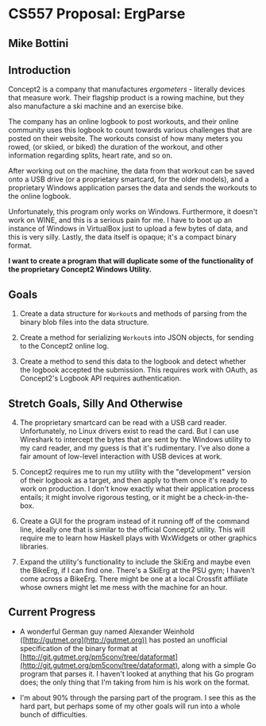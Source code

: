 # CS557 Proposal: ErgParse

## Mike Bottini

## Introduction

Concept2 is a company that manufactures *ergometers* - literally devices
that measure work. Their flagship product is a rowing machine, but they
also manufacture a ski machine and an exercise bike.

The company has an online logbook to post workouts, and their online community
uses this logbook to count towards various challenges that are posted on their
website. The workouts consist of how many meters you rowed, (or skiied, or
biked) the duration of the workout, and other information regarding splits,
heart rate, and so on.

After working out on the machine, the data from that workout can be saved onto
a USB drive (or a proprietary smartcard, for the older models), and a
proprietary Windows application parses the data and sends the workouts to the
online logbook.

Unfortunately, this program only works on Windows. Furthermore, it doesn't work
on WINE, and this is a serious pain for me. I have to boot up an instance of
Windows in VirtualBox just to upload a few bytes of data, and this is very
silly. Lastly, the data itself is opaque; it's a compact binary format.

**I want to create a program that will duplicate some of the functionality of
the proprietary Concept2 Windows Utility.**

## Goals

1. Create a data structure for `Workout`s and methods of parsing from the binary
blob files into the data structure.

2. Create a method for serializing `Workout`s into JSON objects, for sending
to the Concept2 online log.

3. Create a method to send this data to the logbook and detect whether the
logbook accepted the submission. This requires work with OAuth, as
Concept2's Logbook API requires authentication.

## Stretch Goals, Silly And Otherwise

4. The proprietary smartcard can be read with a USB card reader.
Unfortunately, no Linux drivers exist to read the card. But I can use
Wireshark to intercept the bytes that are sent by the Windows utility to my
card reader, and my guess is that it's rudimentary. I've also done a fair
amount of low-level interaction with USB devices at work.

5. Concept2 requires me to run my utility with the "development" version of
their logbook as a target, and then apply to them once it's ready to work on
production.  I don't know exactly what their application process entails; it
might involve rigorous testing, or it might be a check-in-the-box.

6. Create a GUI for the program instead of it running off of the command line,
ideally one that is similar to the official Concept2 utility. This will require
me to learn how Haskell plays with WxWidgets or other graphics libraries.

7. Expand the utility's functionality to include the SkiErg and maybe even the
BikeErg, if I can find one. There's a SkiErg at the PSU gym; I haven't come
across a BikeErg. There might be one at a local Crossfit affiliate whose owners
might let me mess with the machine for an hour.

## Current Progress

* A wonderful German guy named Alexander Weinhold
  ([http://gutmet.org](http://gutmet.org)) has posted an unofficial
specification of the binary format at
[http://git.gutmet.org/pm5conv/tree/dataformat](http://git.gutmet.org/pm5conv/tree/dataformat),
along with a simple Go program that parses it. I haven't looked at anything
that his Go program does; the only thing that I'm taking from him is his work
on the format.

* I'm about 90% through the parsing part of the program. I see this as the hard
part, but perhaps some of my other goals will run into a whole bunch of
difficulties.
